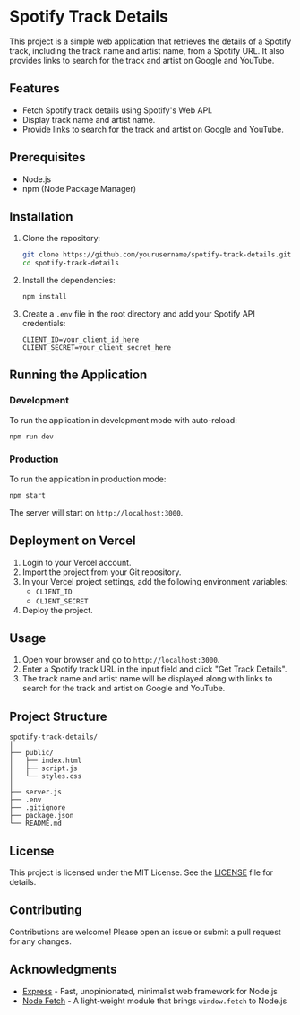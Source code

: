 
# Spotify Track Details

This project is a simple web application that retrieves the details of a Spotify track, including the track name and artist name, from a Spotify URL. It also provides links to search for the track and artist on Google and YouTube.

## Features

- Fetch Spotify track details using Spotify's Web API.
- Display track name and artist name.
- Provide links to search for the track and artist on Google and YouTube.

## Prerequisites

- Node.js
- npm (Node Package Manager)

## Installation

1. Clone the repository:

    ```bash
    git clone https://github.com/yourusername/spotify-track-details.git
    cd spotify-track-details
    ```

2. Install the dependencies:

    ```bash
    npm install
    ```

3. Create a `.env` file in the root directory and add your Spotify API credentials:

    ```
    CLIENT_ID=your_client_id_here
    CLIENT_SECRET=your_client_secret_here
    ```

## Running the Application

### Development

To run the application in development mode with auto-reload:

```bash
npm run dev
```

### Production

To run the application in production mode:

```bash
npm start
```

The server will start on `http://localhost:3000`.

## Deployment on Vercel

1. Login to your Vercel account.
2. Import the project from your Git repository.
3. In your Vercel project settings, add the following environment variables:
    - `CLIENT_ID`
    - `CLIENT_SECRET`
4. Deploy the project.

## Usage

1. Open your browser and go to `http://localhost:3000`.
2. Enter a Spotify track URL in the input field and click "Get Track Details".
3. The track name and artist name will be displayed along with links to search for the track and artist on Google and YouTube.

## Project Structure

```
spotify-track-details/
│
├── public/
│   ├── index.html
│   ├── script.js
│   └── styles.css
│
├── server.js
├── .env
├── .gitignore
├── package.json
└── README.md
```

## License

This project is licensed under the MIT License. See the [LICENSE](LICENSE) file for details.

## Contributing

Contributions are welcome! Please open an issue or submit a pull request for any changes.

## Acknowledgments

- [Express](https://expressjs.com/) - Fast, unopinionated, minimalist web framework for Node.js
- [Node Fetch](https://www.npmjs.com/package/node-fetch) - A light-weight module that brings `window.fetch` to Node.js
